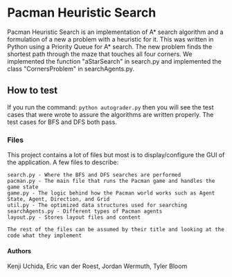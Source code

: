 # Pacman Heuristic Search
Pacman Heuristic Search is an implementation of A* search algorithm and a formulation of a new a problem with a heuristic for it. This was written in Python using a Priority Queue for A* search. The new problem finds the shortest path through the maze that touches all four corners. We implemented the function "aStarSearch" in search.py and implemented the class "CornersProblem" in searchAgents.py. 

## How to test
If you run the command: ```python autograder.py``` then you will see the test cases that were wrote to assure the algorithms are written properly. The test cases for BFS and DFS both pass.

### Files
This project contains a lot of files but most is to display/configure the GUI of the application. A few files to describe:
```
search.py - Where the BFS and DFS searches are performed
pacman.py - The main file that runs the Pacman game and handles the game state
game.py - The logic behind how the Pacman world works such as Agent State, Agent, Direction, and Grid
util.py - The optimized data structures used for searching
searchAgents.py - Different types of Pacman agents
layout.py - Stores layout files and content

The rest of the files can be assumed by their title and looking at the code what they implement
```
#### Authors
Kenji Uchida,
Eric van der Roest,
Jordan Wermuth,
Tyler Bloom
